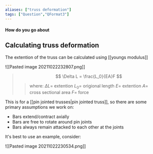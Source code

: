 ```yaml
---
aliases: ["truss deformation"]
tags: ["Question","QFormat3"]
---
```


#### How do you go about
## Calculating truss deformation
The extention of the truss can be calculated using [[youngs modulus]]

![[Pasted image 20211022232807.png]]

> $$ \Delta L = \frac{L_0}{EA}F  $$ 
>> where:
>> $\Delta L=$ extention
>> $L_0=$ origional length
>> $E=$ extention
>> $A=$ cross sectional area
>> $F=$ force


This is for a [[pin jointed trusses|pin jointed truss]], so there are some primary assumptions we work on:
- Bars extend/contract axially
- Bars are free to rotate around pin joints
- Bars always remain attacked to each other at the joints

It's best to use an example, consider:

![[Pasted image 20211022230534.png]]


